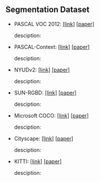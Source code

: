 ## Segmentation Dataset

+ PASCAL VOC 2012: [[link]](http://host.robots.ox.ac.uk/pascal/VOC/voc2012/index.html)  [[paper]](http://host.robots.ox.ac.uk/pascal/VOC/pubs/everingham10.pdf)

	desciption:

+ PASCAL-Context: [[link]](https://www.cs.stanford.edu/~roozbeh/pascal-context/)  [[paper]](https://www.cs.toronto.edu/~urtasun/publications/mottaghi_et_al_cvpr14.pdf)
	
	desciption:

+ NYUDv2: [[link]](https://cs.nyu.edu/~silberman/datasets/nyu_depth_v2.html)  [[paper]](https://cs.nyu.edu/~silberman/papers/indoor_seg_support.pdf)

	desciption: 
	
+ SUN-RGBD: [[link]](http://rgbd.cs.princeton.edu/)  [[paper]](https://www.cv-foundation.org/openaccess/content_cvpr_2015/papers/Song_SUN_RGB-D_A_2015_CVPR_paper.pdf)

	desciption:

+ Microsoft COCO: [[link]](http://cocodataset.org/) [[paper]](https://arxiv.org/pdf/1405.0312.pdf)

	desciption:

+ Cityscape: [[link]](https://www.cityscapes-dataset.com/)  [[paper]](https://arxiv.org/pdf/1604.01685.pdf)

	desciption:

+ KITTI: [[link]](http://www.cvlibs.net/datasets/kitti/)  [[paper]](http://www.webmail.cvlibs.net/publications/Geiger2012CVPR.pdf)

	desciption: